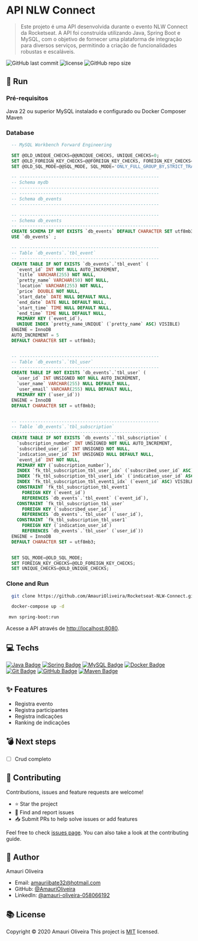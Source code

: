 # API NLW Connect

> Este projeto é uma API desenvolvida durante o evento NLW Connect da Rocketseat. A API foi construída utilizando Java, Spring Boot e MySQL, com o objetivo de fornecer uma plataforma de integração para diversos serviços, permitindo a criação de funcionalidades robustas e escaláveis.

![GitHub last commit](https://img.shields.io/github/last-commit/AmauriOliveira/Rocketseat-NLW-Connect)
![license](https://img.shields.io/github/license/AmauriOliveira/Rocketseat-NLW-Connect)
![GitHub repo size](https://img.shields.io/github/repo-size/AmauriOliveira/Rocketseat-NLW-Connect)

## :telescope: Run

### Pré-requisitos

  Java 22 ou superior
  MySQL instalado e configurado ou Docker Composer
  Maven

### Database

  ```sql
    -- MySQL Workbench Forward Engineering

    SET @OLD_UNIQUE_CHECKS=@@UNIQUE_CHECKS, UNIQUE_CHECKS=0;
    SET @OLD_FOREIGN_KEY_CHECKS=@@FOREIGN_KEY_CHECKS, FOREIGN_KEY_CHECKS=0;
    SET @OLD_SQL_MODE=@@SQL_MODE, SQL_MODE='ONLY_FULL_GROUP_BY,STRICT_TRANS_TABLES,NO_ZERO_IN_DATE,NO_ZERO_DATE,ERROR_FOR_DIVISION_BY_ZERO,NO_ENGINE_SUBSTITUTION';

    -- -----------------------------------------------------
    -- Schema mydb
    -- -----------------------------------------------------
    -- -----------------------------------------------------
    -- Schema db_events
    -- -----------------------------------------------------

    -- -----------------------------------------------------
    -- Schema db_events
    -- -----------------------------------------------------
    CREATE SCHEMA IF NOT EXISTS `db_events` DEFAULT CHARACTER SET utf8mb3 ;
    USE `db_events` ;

    -- -----------------------------------------------------
    -- Table `db_events`.`tbl_event`
    -- -----------------------------------------------------
    CREATE TABLE IF NOT EXISTS `db_events`.`tbl_event` (
      `event_id` INT NOT NULL AUTO_INCREMENT,
      `title` VARCHAR(255) NOT NULL,
      `pretty_name` VARCHAR(50) NOT NULL,
      `location` VARCHAR(255) NOT NULL,
      `price` DOUBLE NOT NULL,
      `start_date` DATE NULL DEFAULT NULL,
      `end_date` DATE NULL DEFAULT NULL,
      `start_time` TIME NULL DEFAULT NULL,
      `end_time` TIME NULL DEFAULT NULL,
      PRIMARY KEY (`event_id`),
      UNIQUE INDEX `pretty_name_UNIQUE` (`pretty_name` ASC) VISIBLE)
    ENGINE = InnoDB
    AUTO_INCREMENT = 5
    DEFAULT CHARACTER SET = utf8mb3;


    -- -----------------------------------------------------
    -- Table `db_events`.`tbl_user`
    -- -----------------------------------------------------
    CREATE TABLE IF NOT EXISTS `db_events`.`tbl_user` (
      `user_id` INT UNSIGNED NOT NULL AUTO_INCREMENT,
      `user_name` VARCHAR(255) NULL DEFAULT NULL,
      `user_email` VARCHAR(255) NULL DEFAULT NULL,
      PRIMARY KEY (`user_id`))
    ENGINE = InnoDB
    DEFAULT CHARACTER SET = utf8mb3;


    -- -----------------------------------------------------
    -- Table `db_events`.`tbl_subscription`
    -- -----------------------------------------------------
    CREATE TABLE IF NOT EXISTS `db_events`.`tbl_subscription` (
      `subscription_number` INT UNSIGNED NOT NULL AUTO_INCREMENT,
      `subscribed_user_id` INT UNSIGNED NOT NULL,
      `indication_user_id` INT UNSIGNED NULL DEFAULT NULL,
      `event_id` INT NOT NULL,
      PRIMARY KEY (`subscription_number`),
      INDEX `fk_tbl_subscription_tbl_user_idx` (`subscribed_user_id` ASC) VISIBLE,
      INDEX `fk_tbl_subscription_tbl_user1_idx` (`indication_user_id` ASC) VISIBLE,
      INDEX `fk_tbl_subscription_tbl_event1_idx` (`event_id` ASC) VISIBLE,
      CONSTRAINT `fk_tbl_subscription_tbl_event1`
        FOREIGN KEY (`event_id`)
        REFERENCES `db_events`.`tbl_event` (`event_id`),
      CONSTRAINT `fk_tbl_subscription_tbl_user`
        FOREIGN KEY (`subscribed_user_id`)
        REFERENCES `db_events`.`tbl_user` (`user_id`),
      CONSTRAINT `fk_tbl_subscription_tbl_user1`
        FOREIGN KEY (`indication_user_id`)
        REFERENCES `db_events`.`tbl_user` (`user_id`))
    ENGINE = InnoDB
    DEFAULT CHARACTER SET = utf8mb3;


    SET SQL_MODE=@OLD_SQL_MODE;
    SET FOREIGN_KEY_CHECKS=@OLD_FOREIGN_KEY_CHECKS;
    SET UNIQUE_CHECKS=@OLD_UNIQUE_CHECKS;

  ```

### Clone and Run

  ```bash
    git clone https://github.com/AmauriOliveira/Rocketseat-NLW-Connect.git
  ```

  ```bash
    docker-compose up -d
  ```

  ```bash
   mvn spring-boot:run
  ```

Acesse a API através de <http://localhost:8080>.

## :computer: Techs

[![Java Badge](https://img.shields.io/badge/-Java-007396?style=flat-square&logo=java)](#)
[![Spring Badge](https://img.shields.io/badge/-Spring-6DB33F?style=flat-square&logo=spring&logoColor=white)](#)
[![MySQL Badge](https://img.shields.io/badge/-MySQL-4479A1?style=flat-square&logo=mysql&logoColor=white)](#)
[![Docker Badge](https://img.shields.io/badge/-Docker-2496ED?style=flat-square&logo=docker&logoColor=white)](#)
[![Git Badge](https://img.shields.io/badge/-Git-black?style=flat-square&logo=git)](#)
[![GitHub Badge](https://img.shields.io/badge/-GitHub-181717?style=flat-square&logo=github)](#)
[![Maven Badge](https://img.shields.io/badge/-Maven-EE3A43?style=flat-square&logo=maven)](#)

## :sparkles: Features

- Registra evento
- Registra participantes
- Registra indicações
- Ranking de indicações

## :bomb: Next steps

- [ ] Crud completo

## :star2: Contributing

Contributions, issues and feature requests are welcome!

- ⭐️ Star the project
- 🐛 Find and report issues
- 📥 Submit PRs to help solve issues or add features

Feel free to check [issues page](https://github.com/AmauriOliveira/Rocketseat-NLW-Connect/issues). You can also take a look at the contributing guide.

## :bow: Author

Amauri Oliveira

- Email: <amauriibate32@hotmail.com>
- GitHub: [@AmauriOliveira](https://github.com/AmauriOliveira)
- LinkedIn: [@amauri-oliveira-058066192](https://linkedin.com/in/amauri-oliveira-058066192)

## :books: License

Copyright © 2020 Amauri Oliveira
This project is [MIT](license) licensed.
